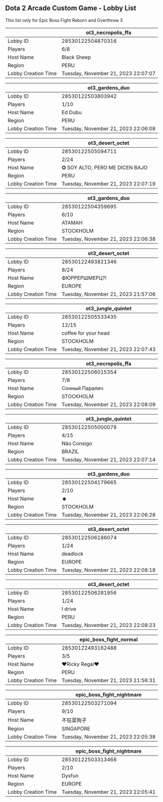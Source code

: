 ## Dota 2 Arcade Custom Game - Lobby List

This list only for Epic Boss Fight Reborn and Overthrow 3

|  | ot3_necropolis_ffa |
| ------ | ------ |
| Lobby ID | 28530122504870316 |
| Players | 6/8 |
| Host Name | Black Sheep |
| Region | PERU |
| Lobby Creation Time | Tuesday, November 21, 2023 22:07:07 |


|  | ot3_gardens_duo |
| ------ | ------ |
| Lobby ID | 28530122503803942 |
| Players | 1/10 |
| Host Name | Ed Dubu |
| Region | PERU |
| Lobby Creation Time | Tuesday, November 21, 2023 22:06:08 |


|  | ot3_desert_octet |
| ------ | ------ |
| Lobby ID | 28530122505094711 |
| Players | 2/24 |
| Host Name | ✪ SOY ALTO, PERO ME DICEN BAJO |
| Region | PERU |
| Lobby Creation Time | Tuesday, November 21, 2023 22:07:19 |


|  | ot3_gardens_duo |
| ------ | ------ |
| Lobby ID | 28530122504359695 |
| Players | 6/10 |
| Host Name | АТАМАН |
| Region | STOCKHOLM |
| Lobby Creation Time | Tuesday, November 21, 2023 22:06:38 |


|  | ot3_desert_octet |
| ------ | ------ |
| Lobby ID | 28530122493821346 |
| Players | 8/24 |
| Host Name | ФЮРРЕРШМЕРЦ?! |
| Region | EUROPE |
| Lobby Creation Time | Tuesday, November 21, 2023 21:57:06 |


|  | ot3_jungle_quintet |
| ------ | ------ |
| Lobby ID | 28530122505533435 |
| Players | 12/15 |
| Host Name | coffee for your head |
| Region | STOCKHOLM |
| Lobby Creation Time | Tuesday, November 21, 2023 22:07:43 |


|  | ot3_necropolis_ffa |
| ------ | ------ |
| Lobby ID | 28530122506015354 |
| Players | 7/8 |
| Host Name | Сонный Паралич |
| Region | STOCKHOLM |
| Lobby Creation Time | Tuesday, November 21, 2023 22:08:09 |


|  | ot3_jungle_quintet |
| ------ | ------ |
| Lobby ID | 28530122505000078 |
| Players | 4/15 |
| Host Name | Não Consigo |
| Region | BRAZIL |
| Lobby Creation Time | Tuesday, November 21, 2023 22:07:14 |


|  | ot3_gardens_duo |
| ------ | ------ |
| Lobby ID | 28530122504179665 |
| Players | 2/10 |
| Host Name | ☻ |
| Region | STOCKHOLM |
| Lobby Creation Time | Tuesday, November 21, 2023 22:06:28 |


|  | ot3_desert_octet |
| ------ | ------ |
| Lobby ID | 28530122506186074 |
| Players | 1/24 |
| Host Name | deadlock |
| Region | EUROPE |
| Lobby Creation Time | Tuesday, November 21, 2023 22:08:18 |


|  | ot3_desert_octet |
| ------ | ------ |
| Lobby ID | 28530122506281956 |
| Players | 1/24 |
| Host Name | I drive |
| Region | PERU |
| Lobby Creation Time | Tuesday, November 21, 2023 22:08:23 |


|  | epic_boss_fight_normal |
| ------ | ------ |
| Lobby ID | 28530122493162488 |
| Players | 3/5 |
| Host Name | ♥Ricky Regal♥ |
| Region | PERU |
| Lobby Creation Time | Tuesday, November 21, 2023 21:56:31 |


|  | epic_boss_fight_nightmare |
| ------ | ------ |
| Lobby ID | 28530122503271094 |
| Players | 9/10 |
| Host Name | 不狂菜狗子 |
| Region | SINGAPORE |
| Lobby Creation Time | Tuesday, November 21, 2023 22:05:38 |


|  | epic_boss_fight_nightmare |
| ------ | ------ |
| Lobby ID | 28530122503313468 |
| Players | 2/10 |
| Host Name | Dysfun |
| Region | EUROPE |
| Lobby Creation Time | Tuesday, November 21, 2023 22:05:41 |


